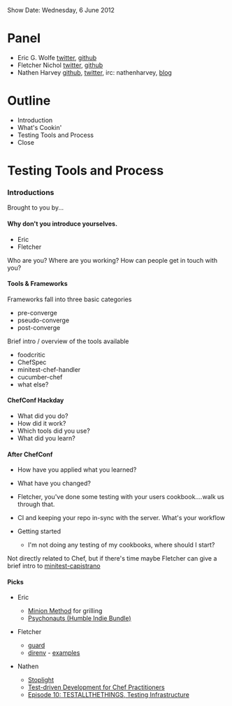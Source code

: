 Show Date:  Wednesday, 6 June 2012

Panel
=====

* Eric G. Wolfe [twitter](https://twitter.com/#!/atomic_penguin), [github](http://github.com/atomic-penguin)
* Fletcher Nichol [twitter](http://twitter.com/fnichol), [github](https://github.com/fnichol)
* Nathen Harvey [github](http://github.com/nathenharvey), [twitter](http://twitter.com/nathenharvey), irc: nathenharvey, [blog](http://nathenharvey.com)

Outline
=======
* Introduction
* What's Cookin'
* Testing Tools and Process
* Close

Testing Tools and Process
=========================

### Introductions

Brought to you by...

#### Why don't you introduce yourselves.

* Eric
* Fletcher

Who are you?  Where are you working?  How can people get in touch with you?


#### Tools & Frameworks

Frameworks fall into three basic categories
  
  * pre-converge
  * pseudo-converge
  * post-converge


Brief intro / overview of the tools available

  * foodcritic
  * ChefSpec
  * minitest-chef-handler
  * cucumber-chef
  * what else?

#### ChefConf Hackday 

  * What did you do?
  * How did it work?
  * Which tools did you use?
  * What did you learn?

#### After ChefConf
  
  * How have you applied what you learned?
  * What have you changed?

* Fletcher, you've done some testing with your users cookbook....walk us through that.

* CI and keeping your repo in-sync with the server.  What's your workflow

* Getting started
  * I'm not doing any testing of my cookbooks, where should I start?


Not directly related to Chef, but if there's time maybe Fletcher can give a brief intro to [minitest-capistrano](https://github.com/fnichol/minitest-capistrano)



#### Picks

* Eric
  * [Minion Method](http://virtualweberbullet.com/fireup2.html) for grilling
  * [Psychonauts (Humble Indie Bundle)](http://www.humblebundle.com/)

* Fletcher
  * [guard](https://github.com/guard/guard)
  * [direnv](https://github.com/zimbatm/direnv) - [examples](https://github.com/fnichol/chef-bootstrap-repo)

* Nathen
  * [Stoplight](http://technology.customink.com/blog/2012/06/12/introducing-stoplight-greenscreen-2-dot-0/)
  * [Test-driven Development for Chef Practitioners](http://www.youtube.com/watch?v=o2e0aZUAVGw)
  * [Episode 10: TESTALLTHETHINGS, Testing Infrastructure](http://www.foodfightshow.org/2012/04/episode-10-testallthethings-testing.html)
